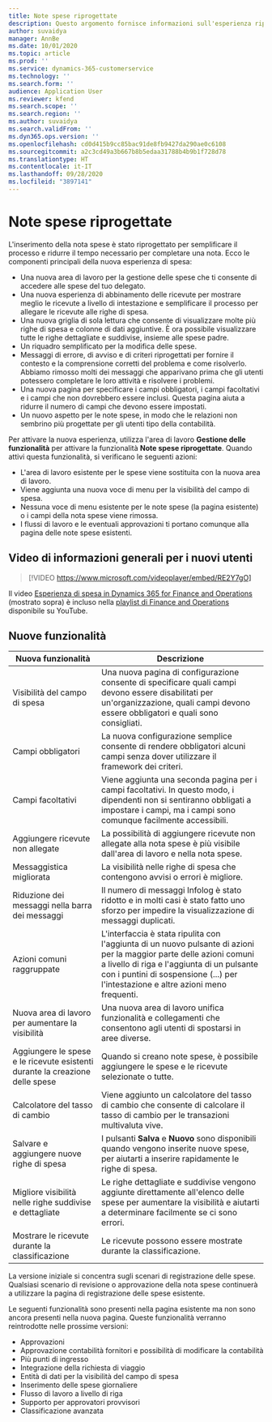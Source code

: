 ```yaml
---
title: Note spese riprogettate
description: Questo argomento fornisce informazioni sull'esperienza riprogettata e reinventata per l'inserimento della nota spese.
author: suvaidya
manager: AnnBe
ms.date: 10/01/2020
ms.topic: article
ms.prod: ''
ms.service: dynamics-365-customerservice
ms.technology: ''
ms.search.form: ''
audience: Application User
ms.reviewer: kfend
ms.search.scope: ''
ms.search.region: ''
ms.author: suvaidya
ms.search.validFrom: ''
ms.dyn365.ops.version: ''
ms.openlocfilehash: cd0d415b9cc85bac91de8fb9427da290ae0c6108
ms.sourcegitcommit: a2c3cd49a3b667b8b5edaa31788b4b9b1f728d78
ms.translationtype: HT
ms.contentlocale: it-IT
ms.lasthandoff: 09/28/2020
ms.locfileid: "3897141"
---
```

# <a name="expense-reports-reimagined"></a>Note spese riprogettate

L'inserimento della nota spese è stato riprogettato per semplificare il processo e ridurre il tempo necessario per completare una nota. Ecco le componenti principali della nuova esperienza di spesa:

- Una nuova area di lavoro per la gestione delle spese che ti consente di accedere alle spese del tuo delegato.
- Una nuova esperienza di abbinamento delle ricevute per mostrare meglio le ricevute a livello di intestazione e semplificare il processo per allegare le ricevute alle righe di spesa.
- Una nuova griglia di sola lettura che consente di visualizzare molte più righe di spesa e colonne di dati aggiuntive. È ora possibile visualizzare tutte le righe dettagliate e suddivise, insieme alle spese padre.
- Un riquadro semplificato per la modifica delle spese.
- Messaggi di errore, di avviso e di criteri riprogettati per fornire il contesto e la comprensione corretti del problema e come risolverlo. Abbiamo rimosso molti dei messaggi che apparivano prima che gli utenti potessero completare le loro attività e risolvere i problemi.
- Una nuova pagina per specificare i campi obbligatori, i campi facoltativi e i campi che non dovrebbero essere inclusi. Questa pagina aiuta a ridurre il numero di campi che devono essere impostati.
- Un nuovo aspetto per le note spese, in modo che le relazioni non sembrino più progettate per gli utenti tipo della contabilità.

Per attivare la nuova esperienza, utilizza l'area di lavoro **Gestione delle funzionalità** per attivare la funzionalità **Note spese riprogettate**. Quando attivi questa funzionalità, si verificano le seguenti azioni:

- L'area di lavoro esistente per le spese viene sostituita con la nuova area di lavoro.
- Viene aggiunta una nuova voce di menu per la visibilità del campo di spesa.
- Nessuna voce di menu esistente per le note spese (la pagina esistente) o i campi della nota spese viene rimossa.
- I flussi di lavoro e le eventuali approvazioni ti portano comunque alla pagina delle note spese esistenti.

## <a name="getting-started-video-for-new-users"></a>Video di informazioni generali per i nuovi utenti

> [!VIDEO https://www.microsoft.com/videoplayer/embed/RE2Y7gO]

Il video [Esperienza di spesa in Dynamics 365 for Finance and Operations](https://youtu.be/Ocy-MsTvEE0) (mostrato sopra) è incluso nella [playlist di Finance and Operations](https://www.youtube.com/playlist?list=PLcakwueIHoT_SYfIaPGoOhloFoCXiUSyW) disponibile su YouTube.

## <a name="new-features"></a>Nuove funzionalità

| Nuova funzionalità | Descrizione |
|---|----|
| Visibilità del campo di spesa | Una nuova pagina di configurazione consente di specificare quali campi devono essere disabilitati per un'organizzazione, quali campi devono essere obbligatori e quali sono consigliati. |
| Campi obbligatori | La nuova configurazione semplice consente di rendere obbligatori alcuni campi senza dover utilizzare il framework dei criteri. |
| Campi facoltativi | Viene aggiunta una seconda pagina per i campi facoltativi. In questo modo, i dipendenti non si sentiranno obbligati a impostare i campi, ma i campi sono comunque facilmente accessibili. |
| Aggiungere ricevute non allegate | La possibilità di aggiungere ricevute non allegate alla nota spese è più visibile dall'area di lavoro e nella nota spese. |
| Messaggistica migliorata | La visibilità nelle righe di spesa che contengono avvisi o errori è migliore. |
| Riduzione dei messaggi nella barra dei messaggi| Il numero di messaggi Infolog è stato ridotto e in molti casi è stato fatto uno sforzo per impedire la visualizzazione di messaggi duplicati. |
| Azioni comuni raggruppate | L'interfaccia è stata ripulita con l'aggiunta di un nuovo pulsante di azioni per la maggior parte delle azioni comuni a livello di riga e l'aggiunta di un pulsante con i puntini di sospensione (...) per l'intestazione e altre azioni meno frequenti. |
| Nuova area di lavoro per aumentare la visibilità | Una nuova area di lavoro unifica funzionalità e collegamenti che consentono agli utenti di spostarsi in aree diverse. |
| Aggiungere le spese e le ricevute esistenti durante la creazione delle spese | Quando si creano note spese, è possibile aggiungere le spese e le ricevute selezionate o tutte. |
| Calcolatore del tasso di cambio | Viene aggiunto un calcolatore del tasso di cambio che consente di calcolare il tasso di cambio per le transazioni multivaluta vive. |
| Salvare e aggiungere nuove righe di spesa | I pulsanti **Salva** e **Nuovo** sono disponibili quando vengono inserite nuove spese, per aiutarti a inserire rapidamente le righe di spesa. |
| Migliore visibilità nelle righe suddivise e dettagliate | Le righe dettagliate e suddivise vengono aggiunte direttamente all'elenco delle spese per aumentare la visibilità e aiutarti a determinare facilmente se ci sono errori. |
| Mostrare le ricevute durante la classificazione | Le ricevute possono essere mostrate durante la classificazione. |

La versione iniziale si concentra sugli scenari di registrazione delle spese. Qualsiasi scenario di revisione o approvazione della nota spese continuerà a utilizzare la pagina di registrazione delle spese esistente.

Le seguenti funzionalità sono presenti nella pagina esistente ma non sono ancora presenti nella nuova pagina. Queste funzionalità verranno reintrodotte nelle prossime versioni:

- Approvazioni
- Approvazione contabilità fornitori e possibilità di modificare la contabilità
- Più punti di ingresso
- Integrazione della richiesta di viaggio
- Entità di dati per la visibilità del campo di spesa
- Inserimento delle spese giornaliere
- Flusso di lavoro a livello di riga
- Supporto per approvatori provvisori
- Classificazione avanzata

